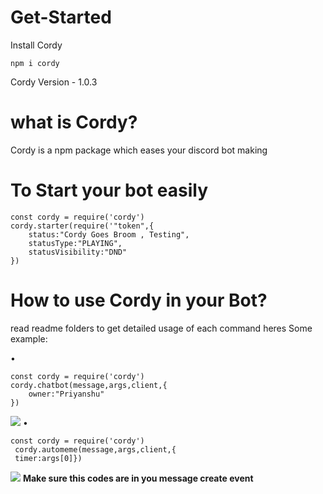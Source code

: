 # Get-Started
Install Cordy
 ```
npm i cordy
```
Cordy Version - 1.0.3
# what is Cordy?
Cordy is a npm package which eases your discord bot making
# To Start your bot easily 
```
const cordy = require('cordy')
cordy.starter(require('"token",{
    status:"Cordy Goes Broom , Testing",
    statusType:"PLAYING",
    statusVisibility:"DND"
})
```

# How to use Cordy in your Bot?
read readme folders to get detailed usage of each command
heres Some example: 

•
```
const cordy = require('cordy')
cordy.chatbot(message,args,client,{
    owner:"Priyanshu"
})
```
<img src = "https://media.discordapp.net/attachments/750089917501014036/911951276672188426/Screenshot_20211121-173816.jpg"></img>
•
```
const cordy = require('cordy')
 cordy.automeme(message,args,client,{
 timer:args[0]})
 ```
<img src = "https://media.discordapp.net/attachments/750089917501014036/911952142531719188/Screenshot_20211121-174103.jpg"></img>
**Make sure this codes are in you message create event**
